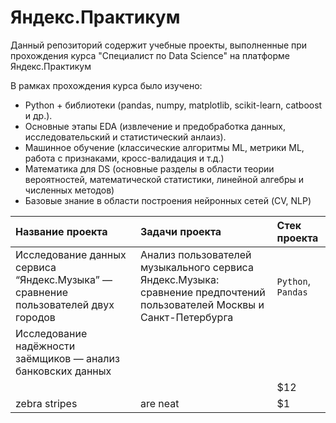 # Яндекс.Практикум
Данный репозиторий содержит учебные проекты, выполненные при прохождения курса "Специалист по Data Science" на платформе Яндекс.Практикум

В рамках прохождения курса было изучено:
* Python + библиотеки (pandas, numpy, matplotlib, scikit-learn, catboost и др.).
* Основные этапы EDA (извлечение и предобработка данных, исследовательский и статистический анлаиз).
* Машинное обучение (классические алгоритмы ML, метрики ML, работа с признаками, кросс-валидация и т.д.)
* Математика для DS (основные разделы в области теории вероятностей, математической статистики, линейной алгебры и численных методов)
* Базовые знание в области построения нейронных сетей (CV, NLP)

| Название проекта | Задачи проекта | Стек проекта  |
| :----   |:-------------   | :-----                |
| Исследование данных сервиса “Яндекс.Музыка” — сравнение пользователей двух городов         | Анализ пользователей музыкального сервиса Яндекс.Музыка: сравнение  предпочтений пользователей Москвы и Санкт-Петербурга    | `Python`, `Pandas`                 |
|Исследование надёжности заёмщиков — анализ банковских данных
        |         |   $12                 |
| zebra stripes    | are neat         |    $1                 |
